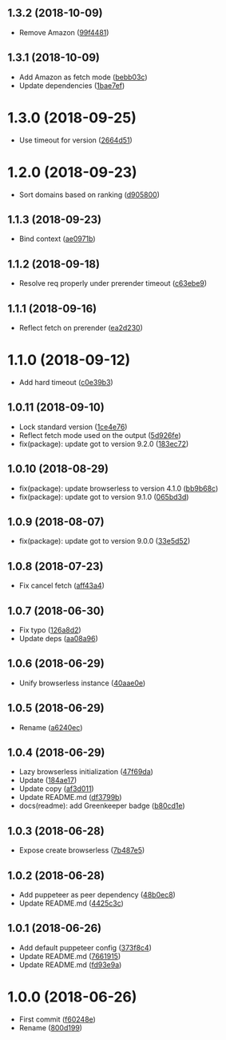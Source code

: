 <a name="1.3.2"></a>
## 1.3.2 (2018-10-09)

* Remove Amazon ([99f4481](https://github.com/Kikobeats/html-get/commit/99f4481))



<a name="1.3.1"></a>
## 1.3.1 (2018-10-09)

* Add Amazon as fetch mode ([bebb03c](https://github.com/Kikobeats/html-get/commit/bebb03c))
* Update dependencies ([1bae7ef](https://github.com/Kikobeats/html-get/commit/1bae7ef))



<a name="1.3.0"></a>
# 1.3.0 (2018-09-25)

* Use timeout for  version ([2664d51](https://github.com/Kikobeats/html-get/commit/2664d51))



<a name="1.2.0"></a>
# 1.2.0 (2018-09-23)

* Sort domains based on ranking ([d905800](https://github.com/Kikobeats/html-get/commit/d905800))



<a name="1.1.3"></a>
## 1.1.3 (2018-09-23)

* Bind context ([ae0971b](https://github.com/Kikobeats/html-get/commit/ae0971b))



<a name="1.1.2"></a>
## 1.1.2 (2018-09-18)

* Resolve req properly under prerender timeout ([c63ebe9](https://github.com/Kikobeats/html-get/commit/c63ebe9))



<a name="1.1.1"></a>
## 1.1.1 (2018-09-16)

* Reflect fetch on prerender ([ea2d230](https://github.com/Kikobeats/html-get/commit/ea2d230))



<a name="1.1.0"></a>
# 1.1.0 (2018-09-12)

* Add hard timeout ([c0e39b3](https://github.com/Kikobeats/html-get/commit/c0e39b3))



<a name="1.0.11"></a>
## 1.0.11 (2018-09-10)

* Lock standard version ([1ce4e76](https://github.com/Kikobeats/html-get/commit/1ce4e76))
* Reflect fetch mode used on the output ([5d926fe](https://github.com/Kikobeats/html-get/commit/5d926fe))
* fix(package): update got to version 9.2.0 ([183ec72](https://github.com/Kikobeats/html-get/commit/183ec72))



<a name="1.0.10"></a>
## 1.0.10 (2018-08-29)

* fix(package): update browserless to version 4.1.0 ([bb9b68c](https://github.com/Kikobeats/html-get/commit/bb9b68c))
* fix(package): update got to version 9.1.0 ([065bd3d](https://github.com/Kikobeats/html-get/commit/065bd3d))



<a name="1.0.9"></a>
## 1.0.9 (2018-08-07)

* fix(package): update got to version 9.0.0 ([33e5d52](https://github.com/Kikobeats/html-get/commit/33e5d52))



<a name="1.0.8"></a>
## 1.0.8 (2018-07-23)

* Fix cancel fetch ([aff43a4](https://github.com/Kikobeats/html-get/commit/aff43a4))



<a name="1.0.7"></a>
## 1.0.7 (2018-06-30)

* Fix typo ([126a8d2](https://github.com/Kikobeats/html-get/commit/126a8d2))
* Update deps ([aa08a96](https://github.com/Kikobeats/html-get/commit/aa08a96))



<a name="1.0.6"></a>
## 1.0.6 (2018-06-29)

* Unify browserless instance ([40aae0e](https://github.com/Kikobeats/html-get/commit/40aae0e))



<a name="1.0.5"></a>
## 1.0.5 (2018-06-29)

* Rename ([a6240ec](https://github.com/Kikobeats/html-get/commit/a6240ec))



<a name="1.0.4"></a>
## 1.0.4 (2018-06-29)

* Lazy browserless initialization ([47f69da](https://github.com/Kikobeats/html-get/commit/47f69da))
* Update ([184ae17](https://github.com/Kikobeats/html-get/commit/184ae17))
* Update copy ([af3d011](https://github.com/Kikobeats/html-get/commit/af3d011))
* Update README.md ([df3799b](https://github.com/Kikobeats/html-get/commit/df3799b))
* docs(readme): add Greenkeeper badge ([b80cd1e](https://github.com/Kikobeats/html-get/commit/b80cd1e))



<a name="1.0.3"></a>
## 1.0.3 (2018-06-28)

* Expose create browserless ([7b487e5](https://github.com/Kikobeats/html-get/commit/7b487e5))



<a name="1.0.2"></a>
## 1.0.2 (2018-06-28)

* Add puppeteer as peer dependency ([48b0ec8](https://github.com/Kikobeats/html-get/commit/48b0ec8))
* Update README.md ([4425c3c](https://github.com/Kikobeats/html-get/commit/4425c3c))



<a name="1.0.1"></a>
## 1.0.1 (2018-06-26)

* Add default puppeteer config ([373f8c4](https://github.com/Kikobeats/html-get/commit/373f8c4))
* Update README.md ([7661915](https://github.com/Kikobeats/html-get/commit/7661915))
* Update README.md ([fd93e9a](https://github.com/Kikobeats/html-get/commit/fd93e9a))



<a name="1.0.0"></a>
# 1.0.0 (2018-06-26)

* First commit ([f60248e](https://github.com/Kikobeats/html-get/commit/f60248e))
* Rename ([800d199](https://github.com/Kikobeats/html-get/commit/800d199))



